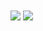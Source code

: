<a href="https://github.com/mmdfarjoo">
<img align="center" src="https://github-readme-stats.vercel.app/api?username=mmdfarjoo&show_icons=true&count_private=true&include_all_commits=true" /></a>

<a href="https://github.com/mmdfarjoo">
<img align="center" src="https://github-readme-stats.vercel.app/api/top-langs/?username=mmdfarjoo" />
</a>

